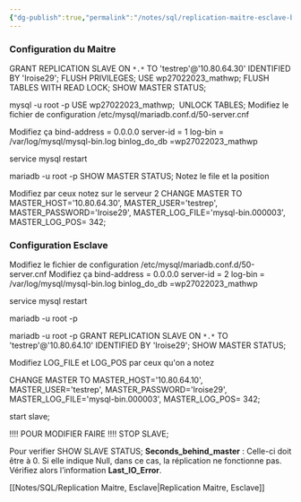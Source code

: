```yaml
---
{"dg-publish":true,"permalink":"/notes/sql/replication-maitre-esclave-bidirectionelle/"}
---
```


### Configuration du Maitre
GRANT REPLICATION SLAVE ON `*.*` TO 'testrep'@'10.80.64.30' IDENTIFIED BY 'Iroise29';
FLUSH PRIVILEGES;
 USE wp27022023_mathwp;
 FLUSH TABLES WITH READ LOCK;
 SHOW MASTER STATUS;

mysql -u root -p
 USE wp27022023_mathwp; 
 UNLOCK TABLES;
Modifiez le fichier de configuration /etc/mysql/mariadb.conf.d/50-server.cnf


Modifiez ça
bind-address		= 0.0.0.0
server-id		= 1
log-bin                 = /var/log/mysql/mysql-bin.log
binlog_do_db        =wp27022023_mathwp

service mysql restart

mariadb -u root -p
SHOW MASTER STATUS;
Notez le file et la position

Modifiez par ceux notez sur le serveur 2
CHANGE MASTER TO MASTER_HOST='10.80.64.30', MASTER_USER='testrep', MASTER_PASSWORD='Iroise29', MASTER_LOG_FILE='mysql-bin.000003', MASTER_LOG_POS= 342;

### Configuration Esclave
Modifiez le fichier de configuration /etc/mysql/mariadb.conf.d/50-server.cnf
Modifiez ça
bind-address		= 0.0.0.0
server-id		= 2
log-bin                 = /var/log/mysql/mysql-bin.log
binlog_do_db        =wp27022023_mathwp

service mysql restart

mariadb -u root -p

mariadb -u root -p
GRANT REPLICATION SLAVE ON `*.*` TO 'testrep'@'10.80.64.10' IDENTIFIED BY 'Iroise29';
SHOW MASTER STATUS;

Modifiez LOG_FILE et LOG_POS par ceux qu'on a notez

CHANGE MASTER TO MASTER_HOST='10.80.64.10', MASTER_USER='testrep', MASTER_PASSWORD='Iroise29', MASTER_LOG_FILE='mysql-bin.000003', MASTER_LOG_POS= 342;

start slave;

!!!! POUR MODIFIER FAIRE !!!!
STOP SLAVE;

Pour verifier 
SHOW SLAVE STATUS;
**Seconds_behind_master** : Celle-ci doit être à 0. Si elle indique Null, dans ce cas, la réplication ne fonctionne pas.
Vérifiez alors l’information **Last_IO_Error**.

[[Notes/SQL/Replication Maitre, Esclave\|Replication Maitre, Esclave]]


